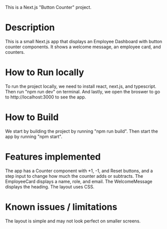 This is a Next.js "Button Counter" project.

# Description
This is a small Next.js app that displays an Employee Dashboard with button counter components. It shows a welcome message, an employee card, and counters.

# How to Run locally
To run the project locally, we need to install react, next.js, and typescript. Then run "npm run dev" on terminal. And lastly, we open the broswer to go to http://localhost:3000 to see the app.

# How to Build
We start by building the project by running "npm run build". Then start the app by running "npm start". 

# Features implemented 
The app has a Counter component with +1, -1, and Reset buttons, and a step input to change how much the counter adds or subtracts. The EmployeeCard displays a name, role, and email. The WelcomeMessage displays the heading. The layout uses CSS. 

# Known issues / limitations
The layout is simple and may not look perfect on smaller screens. 
